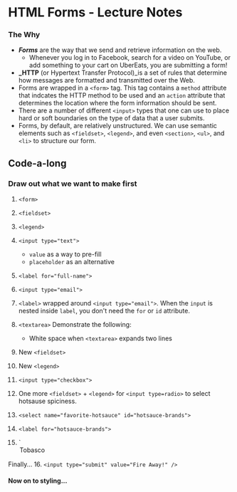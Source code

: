 # HTML Forms - Lecture Notes

### The Why
* **_Forms_** are the way that we send and retrieve information on the web.
  * Whenever you log in to Facebook, search for a video on YouTube, or add something to your cart on UberEats, you are submitting a form!
*  **_HTTP** (or Hypertext Transfer Protocol)_is a set of rules that determine how messages are formatted and transmitted over the Web.
* Forms are wrapped in a `<form>` tag. This tag contains a `method` attribute that indcates the HTTP method to be used and an `action` attribute that determines the location where the form information should be sent.
* There are a number of different `<input>` types that one can use to place hard or soft boundaries on the type of data that a user submits.
* Forms, by default, are relatively unstructured. We can use semantic elements such as `<fieldset>`, `<legend>`, and even `<section>`, `<ul>`, and `<li>` to structure our form.

## Code-a-long

### Draw out what we want to make first

1. `<form>`
2. `<fieldset>`
3. `<legend>`

4. `<input type="text">`
    * `value` as a way to pre-fill
    * `placeholder` as an alternative
5. `<label for="full-name">`

6. `<input type="email">`
7. `<label>` wrapped around `<input type="email">`. When the `input` is nested inside `label`, you don't need the `for` or `id` attribute.

8. `<textarea>`
   Demonstrate the following:
     * White space when `<textarea>` expands two lines

9. New `<fieldset>`
10. New `<legend>`

11. `<input type="checkbox">`

12. One more `<fieldset>` + `<legend>` for `<input type=radio>` to select hotsause spiciness.

13. `<select name="favorite-hotsauce" id="hotsauce-brands">` 
14. `<label for="hotsauce-brands">`
15. `<option value="tobasco">Tobasco</option>

Finally...
16. `<input type="submit" value="Fire Away!" />`

#### Now on to styling...
